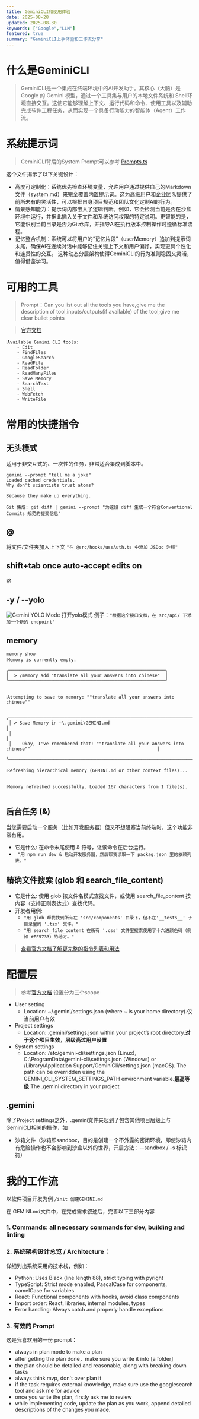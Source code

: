 ```yaml
---
title: GeminiCLI和使用体验
date: 2025-08-28
updated: 2025-08-30
keywords: ["Google","LLM"]
featured: true
summary: "GeminiCLI上手体验和工作流分享"
---
```


# 什么是GeminiCLI
> GeminiCLI是一个集成在终端环境中的AI开发助手。其核心（大脑）是 Google 的 Gemini 模型，通过一个工具集与用户的本地文件系统和 Shell环境直接交互。这使它能够理解上下文、运行代码和命令、使用工具以及辅助完成软件工程任务，从而实现一个具备行动能力的智能体（Agent）工作流。

# 系统提示词
> GeminiCLI背后的System Prompt可以参考 [Prompts.ts](
     https://github.com/google-gemini/gemini-cli/blob/main/packages/core/src/core/prompts.ts)


这个文件揭示了以下关键设计：
- 高度可定制化：系统优先检查环境变量，允许用户通过提供自己的Markdown文件（system.md）来完全覆盖内置提示词。这为高级用户和企业团队提供了前所未有的灵活性，可以根据自身项目规范和团队文化定制AI的行为。
- 情景感知能力：提示词内部嵌入了逻辑判断。例如，它会检测当前是否在沙盒环境中运行，并据此插入关于文件和系统访问权限的特定说明。更智能的是，它能识别当前目录是否为Git仓库，并指导AI在执行版本控制操作时遵循标准流程。
- 记忆整合机制：系统可以将用户的“记忆片段”（userMemory）追加到提示词末尾，确保AI在连续对话中能够记住关键上下文和用户偏好，实现更具个性化和连贯性的交互。
这种动态分层架构使得GeminiCLI的行为准则稳固又灵活，值得借鉴学习。

# 可用的工具
> Prompt：Can you list out all the tools you have,give me the description of tool,inputs/outputs(if available) of the tool;give me clear bullet points 

> [官方文档](https://google-gemini.github.io/gemini-cli/docs/tools/)

```
ℹAvailable Gemini CLI tools:
    - Edit
    - FindFiles
    - GoogleSearch
    - ReadFile
    - ReadFolder
    - ReadManyFiles
    - Save Memory
    - SearchText
    - Shell
    - WebFetch
    - WriteFile
```
# 常用的快捷指令

## 无头模式
适用于非交互式的、一次性的任务，非常适合集成到脚本中。
```  
gemini --prompt "tell me a joke"
Loaded cached credentials.
Why don't scientists trust atoms?

Because they make up everything. 
```

`Git 集成: git diff | gemini --prompt "为这段 diff 生成一个符合Conventional Commits 规范的提交信息"`

## @
将文件/文件夹加入上下文
`"在 @src/hooks/useAuth.ts 中添加 JSDoc 注释"`

## shift+tab once auto-accept edits on
略

## -y / --yolo
![Gemini YOLO Mode](https://res.cloudinary.com/dbrbdlmsx/image/upload/v1756546869/blog_images/geminiYoloMode.png)
打开yolo模式
例子：`"根据这个接口文档，在 src/api/ 下添加一个新的 endpoint"`




## memory
```
memory show
ℹMemory is currently empty.
```

```
╭───────────────────────────────────────────────────────────╮
│  > /memory add "translate all your answers into chinese"  │
╰───────────────────────────────────────────────────────────╯


ℹAttempting to save to memory: ""translate all your answers into chinese""
 
 ╭───────────────────────────────────────────────────────────────────────────────────────────────────────────────────────────╮
 │ ✔ Save Memory in ~\.gemini\GEMINI.md                                                                                     │
 │                                                                                                                           │
 │    Okay, I've remembered that: ""translate all your answers into chinese""                                                │
 ╰───────────────────────────────────────────────────────────────────────────────────────────────────────────────────────────╯

ℹRefreshing hierarchical memory (GEMINI.md or other context files)...
 

ℹMemory refreshed successfully. Loaded 167 characters from 1 file(s).
 

```

## 后台任务 (&)

  当您需要启动一个服务（比如开发服务器）但又不想阻塞当前终端时，这个功能非常有用。

* 它是什么: 在命令末尾使用 & 符号，让该命令在后台运行。
* 
    ` "用 npm run dev & 启动开发服务器，然后帮我读取一下 packag.json 里的依赖列表。"`

## 精确文件搜索 (glob 和 search_file_content)
* 它是什么: 使用 glob 按文件名模式查找文件，或使用 search_file_content 按内容（支持正则表达式）查找代码。
* 开发者用例:
    * `"用 glob 帮我找到所有在 'src/components' 目录下，但不在'__tests__' 子目录里的 '.tsx' 文件。"`
    * `"用 search_file_content 在所有 '.css' 文件里搜索使用了十六进颜色码（例如 #FF5733）的地方。"`

> [查看官方文档了解更完整的指令列表和用法](https://google-gemini.github.io/gemini-cli/docs/cli/commands.html)


# 配置层
> 参考[官方文档](https://google-gemini.github.io/gemini-cli/docs/cli/configuration.html)
设置分为三个scope
- User setting
  - Location: ~/.gemini/settings.json (where ~ is your home directory).仅当前用户有效
- Project settings
  - Location: .gemini/settings.json within your project’s root directory.__对于这个项目生效，层级高过用户设置__
- System settings
  - Location: /etc/gemini-cli/settings.json (Linux), C:\ProgramData\gemini-cli\settings.json (Windows) or /Library/Application Support/GeminiCli/settings.json (macOS). The path can be overridden using the GEMINI_CLI_SYSTEM_SETTINGS_PATH environment variable.__最高等级__
  The .gemini directory in your project

## .gemini
除了Project settings之外，.gemini文件夹起到了包含其他项目层级上与GeminiCLI相关的操作，如
- 沙箱文件（沙箱即sandbox，目的是创建一个不外露的密闭环境，即使沙箱内有危险操作也不会影响到沙盒以外的世界，开启方法：--sandbox / -s 标识符）


# 我的工作流
以软件项目开发为例
`/init 创建GEMINI.md`

在 GEMINI.md文件中，在完成需求叙述后，完善以下三部分内容

### 1. Commands: all necessary commands for dev, building and linting

### 2. 系统架构设计总览 / Architecture：
详细列出系统采用的技术栈，例如：

- Python: Uses Black (line length 88), strict typing with pyright  
- TypeScript: Strict mode enabled, PascalCase for components, camelCase for variables  
- React: Functional components with hooks, avoid class components  
- Import order: React, libraries, internal modules, types  
- Error handling: Always catch and properly handle exceptions  

### 3. 有效的 Prompt
这是我喜欢用的一份 prompt：

- always in plan mode to make a plan  
- after getting the plan done，make sure you write it into [a folder]  
- the plan should be detailed and reasonable, along with breaking down tasks  
- always think mvp, don't over plan it  
- if the task requires external knowledge, make sure use the googlesearch tool and ask me for advice  
- once you write the plan, firstly ask me to review  
- while implementing code, update the plan as you work, append detailed descriptions of the changes you made.
